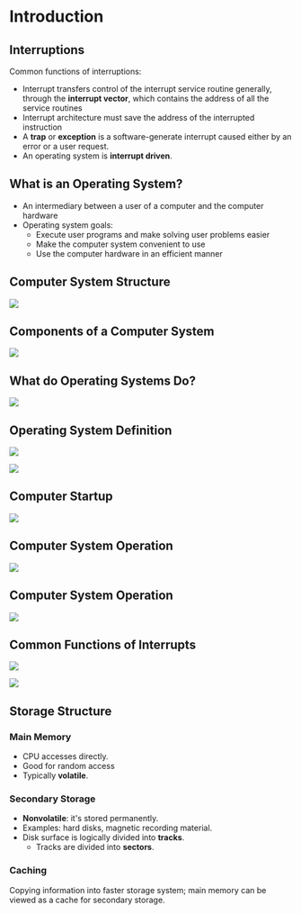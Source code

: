 # Introduction

## Interruptions

Common functions of interruptions:

* Interrupt transfers control of the interrupt service routine generally, through the **interrupt vector**, which contains the address of all the service routines
* Interrupt architecture must save the address of the interrupted instruction
* A **trap** or **exception** is a software-generate interrupt caused either by an error or a user request.
* An operating system is **interrupt driven**.

## What is an Operating System?

* An intermediary between a user of a computer and the computer hardware
* Operating system goals:
  * Execute user programs and make solving user problems easier
  * Make the computer system convenient to use
  * Use the computer hardware in an efficient manner

## Computer System Structure

![](<../../../.gitbook/assets/image (127).png>)

## Components of a Computer System

![](<../../../.gitbook/assets/image (126).png>)

## What do Operating Systems Do?

![](<../../../.gitbook/assets/image (128).png>)

## Operating System Definition

![](<../../../.gitbook/assets/image (129).png>)

![](<../../../.gitbook/assets/image (130).png>)

## Computer Startup

![](<../../../.gitbook/assets/image (131).png>)

## Computer System Operation

![](<../../../.gitbook/assets/image (132).png>)

## Computer System Operation

![](<../../../.gitbook/assets/image (133).png>)

## Common Functions of Interrupts

![](<../../../.gitbook/assets/image (134).png>)

![](<../../../.gitbook/assets/image (135).png>)

## Storage Structure

### Main Memory

* CPU accesses directly.
* Good for random access
* Typically **volatile**.

### Secondary Storage

* **Nonvolatile**: it's stored permanently.
* Examples: hard disks, magnetic recording material.
* Disk surface is logically divided into **tracks**.
  * Tracks are divided into **sectors**.

### Caching

Copying information into faster storage system; main memory can be viewed as a cache for secondary storage.

